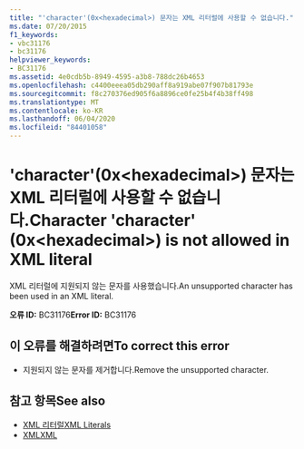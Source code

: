 ```yaml
---
title: "'character'(0x<hexadecimal>) 문자는 XML 리터럴에 사용할 수 없습니다."
ms.date: 07/20/2015
f1_keywords:
- vbc31176
- bc31176
helpviewer_keywords:
- BC31176
ms.assetid: 4e0cdb5b-8949-4595-a3b8-788dc26b4653
ms.openlocfilehash: c4400eeea05db290aff8a919abe07f907b81793e
ms.sourcegitcommit: f8c270376ed905f6a8896ce0fe25b4f4b38ff498
ms.translationtype: MT
ms.contentlocale: ko-KR
ms.lasthandoff: 06/04/2020
ms.locfileid: "84401058"
---
```

# <a name="character-character-0xhexadecimal-is-not-allowed-in-xml-literal"></a><span data-ttu-id="c0654-102">'character'(0x\<hexadecimal>) 문자는 XML 리터럴에 사용할 수 없습니다.</span><span class="sxs-lookup"><span data-stu-id="c0654-102">Character 'character' (0x\<hexadecimal>) is not allowed in XML literal</span></span>
<span data-ttu-id="c0654-103">XML 리터럴에 지원되지 않는 문자를 사용했습니다.</span><span class="sxs-lookup"><span data-stu-id="c0654-103">An unsupported character has been used in an XML literal.</span></span>  
  
 <span data-ttu-id="c0654-104">**오류 ID:** BC31176</span><span class="sxs-lookup"><span data-stu-id="c0654-104">**Error ID:** BC31176</span></span>  
  
## <a name="to-correct-this-error"></a><span data-ttu-id="c0654-105">이 오류를 해결하려면</span><span class="sxs-lookup"><span data-stu-id="c0654-105">To correct this error</span></span>  
  
- <span data-ttu-id="c0654-106">지원되지 않는 문자를 제거합니다.</span><span class="sxs-lookup"><span data-stu-id="c0654-106">Remove the unsupported character.</span></span>  
  
## <a name="see-also"></a><span data-ttu-id="c0654-107">참고 항목</span><span class="sxs-lookup"><span data-stu-id="c0654-107">See also</span></span>

- [<span data-ttu-id="c0654-108">XML 리터럴</span><span class="sxs-lookup"><span data-stu-id="c0654-108">XML Literals</span></span>](../language-reference/xml-literals/index.md)
- [<span data-ttu-id="c0654-109">XML</span><span class="sxs-lookup"><span data-stu-id="c0654-109">XML</span></span>](../programming-guide/language-features/xml/index.md)
